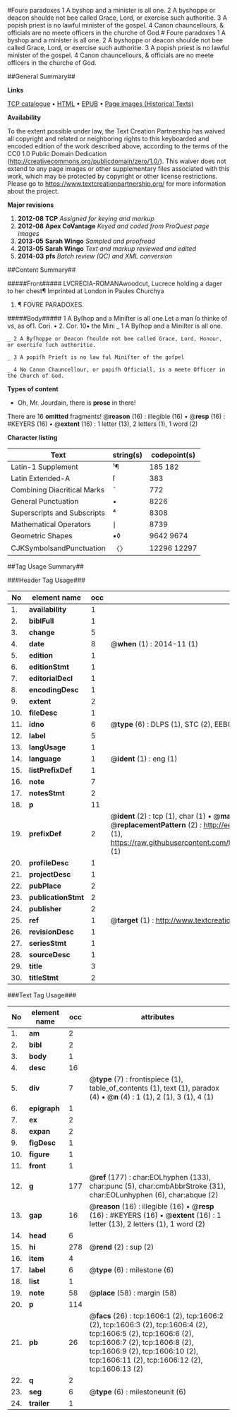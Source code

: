 #Foure paradoxes 1 A byshop and a minister is all one. 2 A byshoppe or deacon shoulde not bee called Grace, Lord, or exercise such authoritie. 3 A popish priest is no lawful minister of the gospel. 4 Canon chauncellours, & officials are no meete officers in the churche of God.#
Foure paradoxes 1 A byshop and a minister is all one. 2 A byshoppe or deacon shoulde not bee called Grace, Lord, or exercise such authoritie. 3 A popish priest is no lawful minister of the gospel. 4 Canon chauncellours, & officials are no meete officers in the churche of God.

##General Summary##

**Links**

[TCP catalogue](http://www.ota.ox.ac.uk/tcp/)  • 
[HTML](http://tei.it.ox.ac.uk/tcp/Texts-HTML/free/A08/A08908.html)  • 
[EPUB](http://tei.it.ox.ac.uk/tcp/Texts-EPUB/free/A08/A08908.epub) • 
[Page images (Historical Texts)](https://historicaltexts.jisc.ac.uk/eebo-99837291e)

**Availability**

To the extent possible under law, the Text Creation Partnership has waived all copyright and related or neighboring rights to this keyboarded and encoded edition of the work described above, according to the terms of the CC0 1.0 Public Domain Dedication (http://creativecommons.org/publicdomain/zero/1.0/). This waiver does not extend to any page images or other supplementary files associated with this work, which may be protected by copyright or other license restrictions. Please go to https://www.textcreationpartnership.org/ for more information about the project.

**Major revisions**

1. __2012-08__ __TCP__ *Assigned for keying and markup*
1. __2012-08__ __Apex CoVantage__ *Keyed and coded from ProQuest page images*
1. __2013-05__ __Sarah Wingo__ *Sampled and proofread*
1. __2013-05__ __Sarah Wingo__ *Text and markup reviewed and edited*
1. __2014-03__ __pfs__ *Batch review (QC) and XML conversion*

##Content Summary##

#####Front#####
LVCRECIA-ROMANAwoodcut, Lucrece holding a dager to her chest¶ Imprinted at London in Paules Churchya
1. ¶ FOVRE PARADOXES.

#####Body#####
1 A Byſhop and a Miniſter is all one.Let a man ſo thinke of vs, as of1. Cori. • 2. Cor. 10▪ the Mini
    _ 1 A Byſhop and a Miniſter is all one.

    _ 2 A Byſhoppe or Deacon ſhoulde not bee called Grace, Lord, Honour, or exerciſe ſuch authoritie.

    _ 3 A popiſh Prieſt is no law ful Miniſter of the goſpel

    _ 4 No Canon Chauncellour, or popiſh Officiall, is a meete Officer in the Church of God.

**Types of content**

  * Oh, Mr. Jourdain, there is **prose** in there!

There are 16 **omitted** fragments! 
 @__reason__ (16) : illegible (16)  •  @__resp__ (16) : #KEYERS (16)  •  @__extent__ (16) : 1 letter (13), 2 letters (1), 1 word (2)

**Character listing**


|Text|string(s)|codepoint(s)|
|---|---|---|
|Latin-1 Supplement|¹¶|185 182|
|Latin Extended-A|ſ|383|
|Combining             Diacritical Marks|̄|772|
|General Punctuation|•|8226|
|Superscripts             and Subscripts|⁴|8308|
|Mathematical Operators|∣|8739|
|Geometric Shapes|▪◊|9642 9674|
|CJKSymbolsandPunctuation|〈〉|12296 12297|

##Tag Usage Summary##

###Header Tag Usage###

|No|element name|occ|attributes|
|---|---|---|---|
|1.|__availability__|1||
|2.|__biblFull__|1||
|3.|__change__|5||
|4.|__date__|8| @__when__ (1) : 2014-11 (1)|
|5.|__edition__|1||
|6.|__editionStmt__|1||
|7.|__editorialDecl__|1||
|8.|__encodingDesc__|1||
|9.|__extent__|2||
|10.|__fileDesc__|1||
|11.|__idno__|6| @__type__ (6) : DLPS (1), STC (2), EEBO-CITATION (1), PROQUEST (1), VID (1)|
|12.|__label__|5||
|13.|__langUsage__|1||
|14.|__language__|1| @__ident__ (1) : eng (1)|
|15.|__listPrefixDef__|1||
|16.|__note__|7||
|17.|__notesStmt__|2||
|18.|__p__|11||
|19.|__prefixDef__|2| @__ident__ (2) : tcp (1), char (1)  •  @__matchPattern__ (2) : ([0-9\-]+):([0-9IVX]+) (1), (.+) (1)  •  @__replacementPattern__ (2) : http://eebo.chadwyck.com/downloadtiff?vid=$1&page=$2 (1), https://raw.githubusercontent.com/textcreationpartnership/Texts/master/tcpchars.xml#$1 (1)|
|20.|__profileDesc__|1||
|21.|__projectDesc__|1||
|22.|__pubPlace__|2||
|23.|__publicationStmt__|2||
|24.|__publisher__|2||
|25.|__ref__|1| @__target__ (1) : http://www.textcreationpartnership.org/docs/. (1)|
|26.|__revisionDesc__|1||
|27.|__seriesStmt__|1||
|28.|__sourceDesc__|1||
|29.|__title__|3||
|30.|__titleStmt__|2||


###Text Tag Usage###

|No|element name|occ|attributes|
|---|---|---|---|
|1.|__am__|2||
|2.|__bibl__|2||
|3.|__body__|1||
|4.|__desc__|16||
|5.|__div__|7| @__type__ (7) : frontispiece (1), table_of_contents (1), text (1), paradox (4)  •  @__n__ (4) : 1 (1), 2 (1), 3 (1), 4 (1)|
|6.|__epigraph__|1||
|7.|__ex__|2||
|8.|__expan__|2||
|9.|__figDesc__|1||
|10.|__figure__|1||
|11.|__front__|1||
|12.|__g__|177| @__ref__ (177) : char:EOLhyphen (133), char:punc (5), char:cmbAbbrStroke (31), char:EOLunhyphen (6), char:abque (2)|
|13.|__gap__|16| @__reason__ (16) : illegible (16)  •  @__resp__ (16) : #KEYERS (16)  •  @__extent__ (16) : 1 letter (13), 2 letters (1), 1 word (2)|
|14.|__head__|6||
|15.|__hi__|278| @__rend__ (2) : sup (2)|
|16.|__item__|4||
|17.|__label__|6| @__type__ (6) : milestone (6)|
|18.|__list__|1||
|19.|__note__|58| @__place__ (58) : margin (58)|
|20.|__p__|114||
|21.|__pb__|26| @__facs__ (26) : tcp:1606:1 (2), tcp:1606:2 (2), tcp:1606:3 (2), tcp:1606:4 (2), tcp:1606:5 (2), tcp:1606:6 (2), tcp:1606:7 (2), tcp:1606:8 (2), tcp:1606:9 (2), tcp:1606:10 (2), tcp:1606:11 (2), tcp:1606:12 (2), tcp:1606:13 (2)|
|22.|__q__|2||
|23.|__seg__|6| @__type__ (6) : milestoneunit (6)|
|24.|__trailer__|1||
